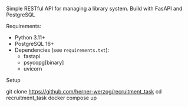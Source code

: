 Simple RESTful API for managing a library system.
Build with FasAPI and PostgreSQL

Requirements:
- Python 3.11+
- PostgreSQL 16+
- Dependencies (see `requirements.txt`):
  - fastapi
  - psycopg[binary]
  - uvicorn

Setup

git clone https://github.com/herner-werzog/recruitment_task
cd recruitment_task
docker compose up